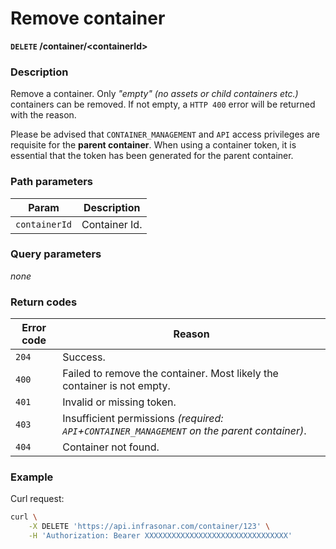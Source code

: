 # Remove container
**`DELETE` /container/<containerId\>**

### Description
Remove a container. Only _"empty" (no assets or child containers etc.)_ containers  can be removed. If not empty, a `HTTP 400` error will be returned with the reason.

Please be advised that `CONTAINER_MANAGEMENT` and `API` access privileges are requisite for the **parent container**.
When using a container token, it is essential that the token has been generated for the parent container.

### Path parameters
Param               | Description
--------------------|-------------
`containerId`       | Container Id.

### Query parameters
_none_

### Return codes
Error code  | Reason
------------|--------
`204`       | Success.
`400`       | Failed to remove the container. Most likely the container is not empty.
`401`       | Invalid or missing token.
`403`       | Insufficient permissions _(required: `API`+`CONTAINER_MANAGEMENT` on the parent container)_.
`404`       | Container not found.

### Example
Curl request:
```bash
curl \
    -X DELETE 'https://api.infrasonar.com/container/123' \
    -H 'Authorization: Bearer XXXXXXXXXXXXXXXXXXXXXXXXXXXXXXXX'
```
